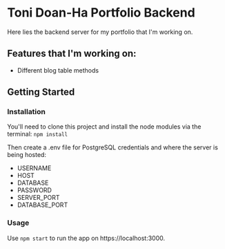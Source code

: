 # Toni Doan-Ha Portfolio Backend

Here lies the backend server for my portfolio that I'm working on. 

## Features that I'm working on:

- Different blog table methods

## Getting Started

### Installation

You'll need to clone this project and install the node modules via the terminal: `npm install`

Then create a .env file for PostgreSQL credentials and where the server is being hosted:

- USERNAME
- HOST
- DATABASE
- PASSWORD
- SERVER_PORT
- DATABASE_PORT

### Usage

Use `npm start` to run the app on https://localhost:3000.








